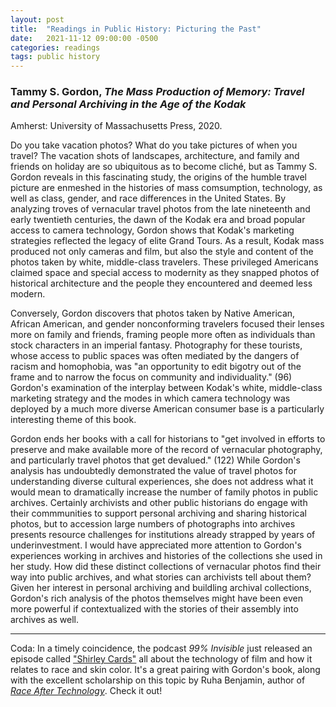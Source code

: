 ```yaml
---
layout: post
title:  "Readings in Public History: Picturing the Past"
date:   2021-11-12 09:00:00 -0500
categories: readings
tags: public history
---
```


### Tammy S. Gordon, *The Mass Production of Memory: Travel and Personal Archiving in the Age of the Kodak*
Amherst: University of Massachusetts Press, 2020.

Do you take vacation photos? What do you take pictures of when you travel? The vacation shots of landscapes, architecture, and family and friends on holiday are so ubiquitous as to become cliché, but as Tammy S. Gordon reveals in this fascinating study, the origins of the humble travel picture are enmeshed in the histories of mass comsumption, technology, as well as class, gender, and race differences in the United States. By analyzing troves of vernacular travel photos from the late nineteenth and early twentieth centuries, the dawn of the Kodak era and broad popular access to camera technology, Gordon shows that Kodak's marketing strategies reflected the legacy of elite Grand Tours. As a result, Kodak mass produced not only cameras and film, but also the style and content of the photos taken by white, middle-class travelers. These privileged Americans claimed space and special access to modernity as they snapped photos of historical architecture and the people they encountered and deemed less modern.

Conversely, Gordon discovers that photos taken by Native American, African American, and gender nonconforming travelers focused their lenses more on family and friends, framing people more often as individuals than stock characters in an imperial fantasy. Photography for these tourists, whose access to public spaces was often mediated by the dangers of racism and homophobia, was "an opportunity to edit bigotry out of the frame and to narrow the focus on community and individuality." (96) Gordon's examination of the interplay between Kodak's white, middle-class marketing strategy and the modes in which camera technology was deployed by a much more diverse American consumer base is a particularly interesting theme of this book.

Gordon ends her books with a call for historians to "get involved in efforts to preserve and make available more of the record of vernacular photography, and particularly travel photos that get devalued." (122) While Gordon's analysis has undoubtedly demonstrated the value of travel photos for understanding diverse cultural experiences, she does not address what it would mean to dramatically increase the number of family photos in public archives. Certainly archivists and other public historians do engage with their commmunities to support personal archiving and sharing historical photos, but to accession large numbers of photographs into archives presents resource challenges for institutions already strapped by years of underinvestment. I would have appreciated more attention to Gordon's experiences working in archives and histories of the collections she used in her study. How did these distinct collections of vernacular photos find their way into public archives, and what stories can archivists tell about them? Given her interest in personal archiving and buildling archival collections, Gordon's rich analysis of the photos themselves might have been even more powerful if contextualized with the stories of their assembly into archives as well.

---

Coda: In a timely coincidence, the podcast *99% Invisible* just released an episode called ["Shirley Cards"](https://99percentinvisible.org/episode/shirley-cards/) all about the technology of film and how it relates to race and skin color. It's a great pairing with Gordon's book, along with the excellent scholarship on this topic by Ruha Benjamin, author of [*Race After Technology*](https://www.ruhabenjamin.com/race-after-technology). Check it out!